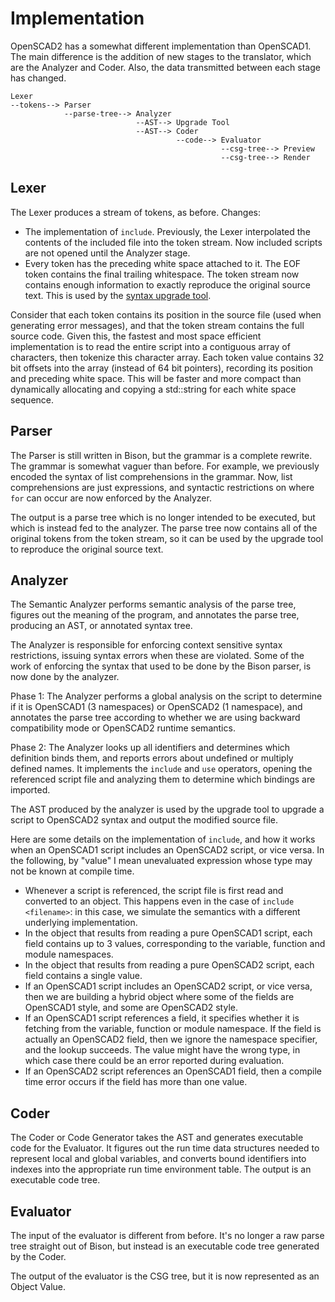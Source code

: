 # Implementation

OpenSCAD2 has a somewhat different implementation than OpenSCAD1.
The main difference is the addition of new stages to the translator,
which are the Analyzer and Coder.
Also, the data transmitted between each stage has changed.
```
Lexer
--tokens--> Parser
            --parse-tree--> Analyzer
                            --AST--> Upgrade Tool
                            --AST--> Coder
                                     --code--> Evaluator
                                               --csg-tree--> Preview
                                               --csg-tree--> Render
```

## Lexer
The Lexer produces a stream of tokens, as before.
Changes:
* The implementation of `include`.
  Previously, the Lexer interpolated the contents of the included file
  into the token stream. Now included scripts are not opened until the Analyzer stage.
* Every token has the preceding white space attached to it.
  The EOF token contains the final trailing whitespace.
  The token stream now contains enough information to exactly reproduce the original source text.
  This is used by the [syntax upgrade tool](Backwards_Compatibility.md#upgrade-tool).

Consider that each token contains its position in the source file
(used when generating error messages), and that the token stream contains the
full source code.
Given this, the fastest and most space efficient implementation
is to read the entire script into a contiguous array of characters,
then tokenize this character array. Each token value contains 32 bit offsets
into the array (instead of 64 bit pointers), recording its position and preceding white space.
This will be faster and more compact than dynamically allocating and copying
a std::string for each white space sequence.

## Parser
The Parser is still written in Bison, but the grammar is a complete rewrite.
The grammar is somewhat vaguer than before. For example, we previously encoded
the syntax of list comprehensions in the grammar. Now, list comprehensions are just
expressions, and syntactic restrictions on where `for` can occur are now enforced
by the Analyzer.

The output is a parse tree which is no longer intended to be executed, but which
is instead fed to the analyzer. The parse tree now contains all of the original tokens from the token stream,
so it can be used by the upgrade tool to reproduce the original source text.

## Analyzer
The Semantic Analyzer performs semantic analysis of the parse tree,
figures out the meaning of the program, and annotates the parse tree,
producing an AST, or annotated syntax tree.

The Analyzer is responsible for enforcing context sensitive syntax restrictions,
issuing syntax errors when these are violated. Some of the work of enforcing the
syntax that used to be done by the Bison parser, is now done by the analyzer.

Phase 1: The Analyzer performs a global analysis on the script to determine if it
is OpenSCAD1 (3 namespaces) or OpenSCAD2 (1 namespace), and annotates the
parse tree according to whether we are using backward compatibility mode
or OpenSCAD2 runtime semantics.

Phase 2:
The Analyzer looks up all identifiers and determines which definition binds them,
and reports errors about undefined or multiply defined names.
It implements the `include` and `use` operators, opening the referenced script
file and analyzing them to determine which bindings are imported.

The AST produced by the analyzer is used by the upgrade tool to upgrade a script
to OpenSCAD2 syntax and output the modified source file.

Here are some details on the implementation of `include`,
and how it works when an OpenSCAD1 script includes an OpenSCAD2 script,
or vice versa.
In the following, by "value" I mean unevaluated expression whose type may not be known
at compile time.
* Whenever a script is referenced, the script file is first
  read and converted to an object. This happens even in the case of `include <filename>`:
  in this case, we simulate the semantics with a different underlying implementation.
* In the object that results from reading a pure OpenSCAD1 script,
  each field contains up to 3 values, corresponding to the variable, function and module namespaces.
* In the object that results from reading a pure OpenSCAD2 script,
  each field contains a single value.
* If an OpenSCAD1 script includes an OpenSCAD2 script, or vice versa,
  then we are building a hybrid object where some of the fields are OpenSCAD1 style,
  and some are OpenSCAD2 style.
* If an OpenSCAD1 script references a field, it specifies whether it is fetching from
  the variable, function or module namespace. If the field is actually an OpenSCAD2 field,
  then we ignore the namespace specifier, and the lookup succeeds. The value might have the
  wrong type, in which case there could be an error reported during evaluation.
* If an OpenSCAD2 script references an OpenSCAD1 field,
  then a compile time error occurs if the field has more than one value.

## Coder

The Coder or Code Generator takes the AST and generates executable
code for the Evaluator. It figures out the run time data structures
needed to represent local and global variables, and converts bound
identifiers into indexes into the appropriate run time environment table.
The output is an executable code tree.

## Evaluator
The input of the evaluator is different from before.
It's no longer a raw parse tree straight out of Bison,
but instead is an executable code tree generated by the Coder.

The output of the evaluator is the CSG tree, but it
is now represented as an Object Value.
